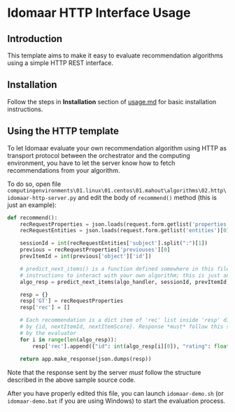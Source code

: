 # Idomaar HTTP Interface Usage

## Introduction
This template aims to make it easy to evaluate recommendation algorithms using a simple HTTP REST interface.

## Installation
Follow the steps in **Installation** section of [usage.md](usage.md) for basic installation instructions.

## Using the HTTP template
To let Idomaar evaluate your own recommendation algorithm using HTTP as transport protocol between the orchestrator and the computing environment, you have to let the server know how to fetch recommendations from your algorithm.

To do so, open file `computingenvironments\01.linux\01.centos\01.mahout\algorithms\02.http\idomaar-http-server.py` and edit the body of `recommend()` method (this is just an example):

```python
def recommend():
    recRequestProperties = json.loads(request.form.getlist('properties')[0])
    recRequestEntities = json.loads(request.form.getlist('entities')[0])

    sessionId = int(recRequestEntities['subject'].split(":")[1])
    previous = recRequestProperties['previouses'][0]
    prevItemId = int(previous['object']['id'])

    # predict_next_items() is a function defined somewhere in this file and contains
    # instructions to interact with your own algorithm; this is just an example!
    algo_resp = predict_next_items(algo_handler, sessionId, prevItemId, 20)

    resp = {}
    resp['GT'] = recRequestProperties
    resp['rec'] = []

    # Each recommendation is a dict item of 'rec' list inside 'resp' dict and it is formed
    # by {id, nextItemId, nextItemScore}. Response *must* follow this structure to be readable
    # by the evaluator
    for i in range(len(algo_resp)):
        resp['rec'].append({"id": int(algo_resp[i][0]), "rating": float(algo_resp[i][1]), "rank": i+1})
    
    return app.make_response(json.dumps(resp))
```

Note that the response sent by the server *must* follow the structure described in the above sample source code.

After you have properly edited this file, you can launch `idomaar-demo.sh` (or `idomaar-demo.bat` if you are using Windows) to start the evaluation process.